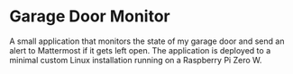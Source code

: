 # Garage Door Monitor

A small application that monitors the state of my garage door and send an alert
to Mattermost if it gets left open. The application is deployed to a minimal
custom Linux installation running on a Raspberry Pi Zero W.
